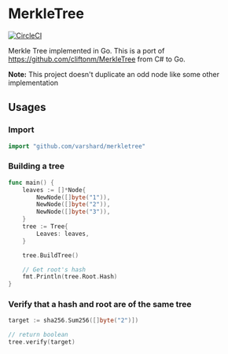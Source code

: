 # MerkleTree

[![CircleCI](https://circleci.com/gh/varshard/merkletree.svg?style=shield)](https://circleci.com/gh/varshard/merkletree)

Merkle Tree implemented in Go.
This is a port of https://github.com/cliftonm/MerkleTree from C# to Go.

**Note:** This project doesn't duplicate an odd node like some other implementation

## Usages

### Import
```go
import "github.com/varshard/merkletree"
```

### Building a tree

```go
func main() {
	leaves := []*Node{
		NewNode([]byte("1")),
		NewNode([]byte("2")),
		NewNode([]byte("3")),
	}
	tree := Tree{
		Leaves: leaves,
	}

	tree.BuildTree()

	// Get root's hash
	fmt.Println(tree.Root.Hash)
}
```

### Verify that a hash and root are of the same tree
```go
target := sha256.Sum256([]byte("2")])

// return boolean
tree.verify(target)
```
